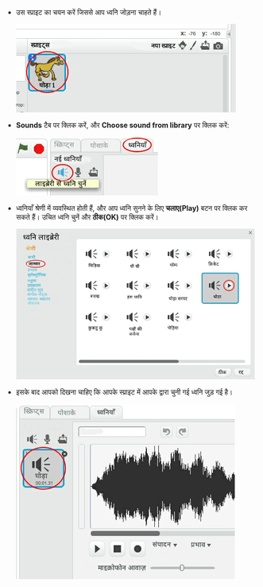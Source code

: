 + उस स्प्राइट का चयन करें जिससे आप ध्वनि जोड़ना चाहते हैं।
    
    ![स्क्रीनशॉट](images/sprite-select.png)

+ **Sounds** टैब पर क्लिक करें, और **Choose sound from library** पर क्लिक करें:
    
    ![स्क्रीनशॉट](images/import-sound.png)

+ ध्वनियाँ श्रेणी में व्यवस्थित होती हैं, और आप ध्वनि सुनने के लिए **चलाए(Play)** बटन पर क्लिक कर सकते हैं। उचित ध्वनि चुनें और **ठीक(OK)** पर क्लिक करें।
    
    ![स्क्रीनशॉट](images/choose-sound.png)

+ इसके बाद आपको दिखना चाहिए कि आपके स्प्राइट में आपके द्वारा चुनी गई ध्वनि जुड़ गई है।
    
    ![स्क्रीनशॉट](images/sound-imported.png)